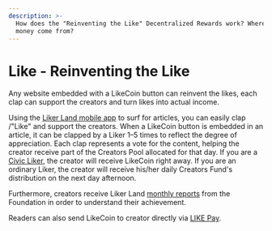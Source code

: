 ```yaml
---
description: >-
  How does the "Reinventing the Like" Decentralized Rewards work? Where does
  money come from?
---
```


# Like - Reinventing the Like

Any website embedded with a LikeCoin button can reinvent the likes, each clap can support the creators and turn likes into actual income.

Using the [Liker Land mobile app](https://docs.like.co/user-guide/reader/download) to surf for articles, you can easily clap /"Like" and support the creators. When a LikeCoin button is embedded in an article, it can be clapped by a Liker 1–5 times to reflect the degree of appreciation. Each clap represents a vote for the content, helping the creator receive part of the Creators Pool allocated for that day. If you are a [Civic Liker](https://docs.like.co/user-guide/civic-liker), the creator will receive LikeCoin right away. If you are an ordinary Liker, the creator will receive his/her daily Creators Fund's distribution on the next day afternoon.

Furthermore, creators receive Liker Land [monthly reports](https://docs.like.co/user-guide/creator/monthly-report) from the Foundation in order to understand their achievement.

Readers can also send LikeCoin to creator directly via [LIKE Pay](https://docs.like.co/user-guide/likecoin-token/like-pay).



